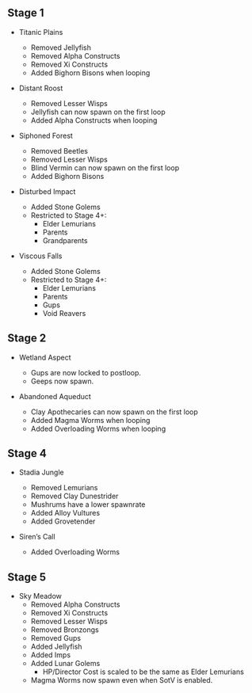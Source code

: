 ## Stage 1
- Titanic Plains
	- Removed Jellyfish
	- Removed Alpha Constructs
	- Removed Xi Constructs
	- Added Bighorn Bisons when looping

- Distant Roost
	- Removed Lesser Wisps
	- Jellyfish can now spawn on the first loop
	- Added Alpha Constructs when looping

- Siphoned Forest
	- Removed Beetles
	- Removed Lesser Wisps
	- Blind Vermin can now spawn on the first loop
	- Added Bighorn Bisons
	
- Disturbed Impact
	- Added Stone Golems
	- Restricted to Stage 4+:
		- Elder Lemurians
		- Parents
		- Grandparents
		
- Viscous Falls
	- Added Stone Golems
	- Restricted to Stage 4+:
		- Elder Lemurians
		- Parents
		- Gups
		- Void Reavers

## Stage 2
- Wetland Aspect
	- Gups are now locked to postloop.
	- Geeps now spawn.

- Abandoned Aqueduct
	- Clay Apothecaries can now spawn on the first loop
	- Added Magma Worms when looping
	- Added Overloading Worms when looping

## Stage 4
- Stadia Jungle
	- Removed Lemurians
	- Removed Clay Dunestrider
	- Mushrums have a lower spawnrate
	- Added Alloy Vultures
	- Added Grovetender

- Siren’s Call
	- Added Overloading Worms
			
## Stage 5
- Sky Meadow
	- Removed Alpha Constructs
	- Removed Xi Constructs
	- Removed Lesser Wisps
	- Removed Bronzongs
	- Removed Gups
	- Added Jellyfish
	- Added Imps
	- Added Lunar Golems
		- HP/Director Cost is scaled to be the same as Elder Lemurians
	- Magma Worms now spawn even when SotV is enabled.
